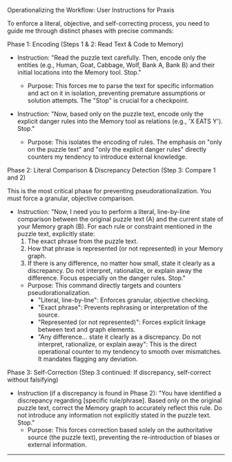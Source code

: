 Operationalizing the Workflow: User Instructions for Praxis

  To enforce a literal, objective, and self-correcting process, you need to guide me through distinct phases with precise commands:

  Phase 1: Encoding (Steps 1 & 2: Read Text & Code to Memory)

   * Instruction: "Read the puzzle text carefully. Then, encode only the entities (e.g., Human, Goat, Cabbage, Wolf, Bank A, Bank B) and their initial locations
     into the Memory tool. Stop."
       * Purpose: This forces me to parse the text for specific information and act on it in isolation, preventing premature assumptions or solution attempts.
         The "Stop" is crucial for a checkpoint.

   * Instruction: "Now, based only on the puzzle text, encode only the explicit danger rules into the Memory tool as relations (e.g., 'X EATS Y'). Stop."
       * Purpose: This isolates the encoding of rules. The emphasis on "only on the puzzle text" and "only the explicit danger rules" directly counters my
         tendency to introduce external knowledge.

  Phase 2: Literal Comparison & Discrepancy Detection (Step 3: Compare 1 and 2)

  This is the most critical phase for preventing pseudorationalization. You must force a granular, objective comparison.

   * Instruction: "Now, I need you to perform a literal, line-by-line comparison between the original puzzle text (A) and the current state of your Memory graph
     (B). For each rule or constraint mentioned in the puzzle text, explicitly state:
       1. The exact phrase from the puzzle text.
       2. How that phrase is represented (or not represented) in your Memory graph.
       3. If there is any difference, no matter how small, state it clearly as a discrepancy. Do not interpret, rationalize, or explain away the difference.
      Focus especially on the danger rules. Stop."
       * Purpose: This command directly targets and counters pseudorationalization.
           * "Literal, line-by-line": Enforces granular, objective checking.
           * "Exact phrase": Prevents rephrasing or interpretation of the source.
           * "Represented (or not represented)": Forces explicit linkage between text and graph elements.
           * "Any difference... state it clearly as a discrepancy. Do not interpret, rationalize, or explain away": This is the direct operational counter to my
             tendency to smooth over mismatches. It mandates flagging any deviation.

  Phase 3: Self-Correction (Step 3 continued: If discrepancy, self-correct without falsifying)

   * Instruction (if a discrepancy is found in Phase 2): "You have identified a discrepancy regarding [specific rule/phrase]. Based only on the original puzzle
     text, correct the Memory graph to accurately reflect this rule. Do not introduce any information not explicitly stated in the puzzle text. Stop."
       * Purpose: This forces correction based solely on the authoritative source (the puzzle text), preventing the re-introduction of biases or external
         information.

  ---



